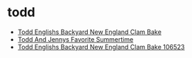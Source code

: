 # todd

 * [Todd Englishs Backyard New England Clam Bake](../../index/t/todd-englishs-backyard-new-england-clam-bake-106523.json)
 * [Todd And Jennys Favorite Summertime](../../index/t/todd-and-jennys-favorite-summertime.json)
 * [Todd Englishs Backyard New England Clam Bake 106523](../../index/t/todd-englishs-backyard-new-england-clam-bake-106523.json)
